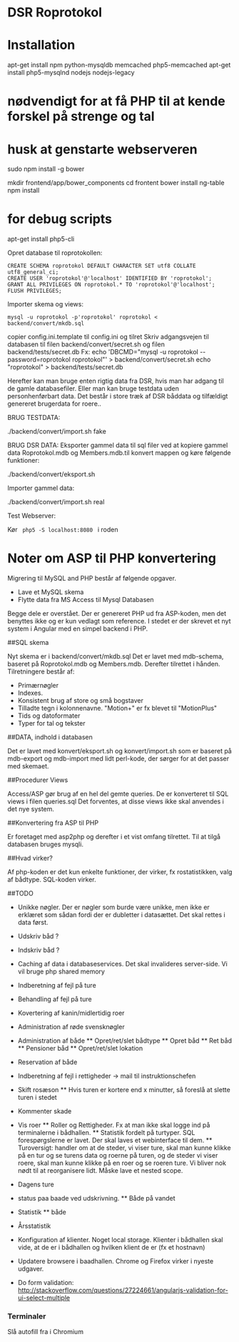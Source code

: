 # DSR Roprotokol

# Installation

apt-get install npm python-mysqldb memcached php5-memcached
apt-get install php5-mysqlnd nodejs nodejs-legacy
  # nødvendigt for at få PHP til at kende forskel på strenge og tal
  # husk at genstarte webserveren

sudo npm install -g bower


mkdir frontend/app/bower_components
cd frontent
bower install ng-table
npm install

# for debug scripts
apt-get install php5-cli

Opret database til roprotokollen:

    CREATE SCHEMA roprotokol DEFAULT CHARACTER SET utf8 COLLATE utf8_general_ci;
    CREATE USER 'roprotokol'@'localhost' IDENTIFIED BY 'roprotokol';
    GRANT ALL PRIVILEGES ON roprotokol.* TO 'roprotokol'@'localhost';
    FLUSH PRIVILEGES;

Importer skema og views:

    mysql -u roprotokol -p'roprotokol' roprotokol < backend/convert/mkdb.sql

  copier config.ini.template til config.ini og tilret
Skriv adgangsvejen til databasen til filen backend/convert/secret.sh og filen backend/tests/secret.db
Fx:
  echo 'DBCMD="mysql -u roprotokol --password=roprotokol roprotokol"' >  backend/convert/secret.sh
  echo "roprotokol" > backend/tests/secret.db


Herefter kan man bruge enten rigtig data fra DSR, hvis man har adgang til de gamle databasefiler. Eller man kan bruge testdata uden personhenførbart data. Det består i store træk af DSR båddata og tilfældigt genereret brugerdata for roere..


BRUG TESTDATA:

./backend/convert/import.sh fake


BRUG DSR DATA:
Eksporter gammel data til sql filer ved at kopiere gammel data Roprotokol.mdb og Members.mdb.til konvert mappen og køre følgende funktioner:

   ./backend/convert/eksport.sh

Importer gammel data:

   ./backend/convert/import.sh real

Test Webserver:

Kør
<code>
   php5 -S localhost:8080
</code>
i roden


# Noter om ASP til PHP konvertering

Migrering til MySQL and PHP består af følgende opgaver.

* Lave et MySQL skema
* Flytte data fra MS Access til Mysql Databasen

Begge dele er overstået.
Der er genereret PHP ud fra ASP-koden, men det benyttes ikke og er kun vedlagt som reference. I stedet er der skrevet et nyt system i Angular med en simpel backend i PHP. 

##SQL skema

Nyt skema er i backend/convert/mkdb.sql
Det er lavet med mdb-schema, baseret på Roprotokol.mdb og Members.mdb. Derefter tilrettet i hånden. Tilretningere består af:

* Primærnøgler 
* Indexes. 
* Konsistent brug af store og små bogstaver
* Tilladte tegn i kolonnenavne. "Motion+" er fx blevet til "MotionPlus"	     	  
* Tids og datoformater
* Typer for tal og tekster


##DATA, indhold i databasen

Det er lavet med konvert/eksport.sh og konvert/import.sh som er baseret på mdb-export og mdb-import med lidt perl-kode, der sørger for at det passer med skemaet.

##Procedurer Views

Access/ASP gør brug af en hel del gemte queries. De er konverteret til SQL views i filen queries.sql
Det forventes, at disse views ikke skal anvendes i det nye system.

##Konvertering fra ASP til PHP

Er foretaget med asp2php og derefter i et vist omfang tilrettet.
Til at tilgå databasen bruges mysqli.

##Hvad virker?

Af php-koden er det kun enkelte funktioner, der virker, fx rostatistikken, valg af bådtype.
SQL-koden virker.

##TODO

* Unikke nøgler. Der er nøgler som burde være unikke, men ikke er erklæret som sådan fordi der er dubletter i datasættet. Det skal rettes i data først.

* Udskriv båd ?
* Indskriv båd ?

* Caching af data i databaseservices. Det skal invalideres server-side. Vi vil bruge php shared memory

* Indberetning af fejl på ture
* Behandling af fejl på ture
* Kovertering af kanin/midlertidig roer
* Administration af røde svensknøgler

* Administration af både
  ** Opret/ret/slet bådtype
  ** Opret båd
  ** Ret båd
  ** Pensioner båd
  ** Opret/ret/slet lokation

* Reservation af både
* Indberetning af fejl i rettigheder -> mail til instruktionschefen
* Skift rosæson
** Hvis turen er kortere end x minutter, så foreslå at slette turen i stedet
* Kommenter skade
* Vis roer
** Roller og Rettigheder. Fx at man ikke skal logge ind på terminalerne i bådhallen.
** Statistik fordelt på turtyper.
   SQL forespørgslerne er lavet. Der skal laves et webinterface til dem.
** Turoversigt: handler om at de steder, vi viser ture, skal man kunne
  klikke på en tur og se turens data og roerne på turen, og de steder vi
  viser roere, skal man kunne klikke på en roer og se roeren ture.
  Vi bliver nok nødt til at reorganisere lidt. Måske lave et nested scope.
* Dagens ture
* status paa baade ved udskrivning.
** Både på vandet
* Statistik
	** både
* Årsstatistik
* Konfiguration af klienter. Noget local storage. Klienter i bådhallen skal vide, at de er i bådhallen og hvilken klient de er (fx et hostnavn)
* Updatere browsere i baadhallen. Chrome og Firefox virker i nyeste udgaver.
* Do form validation: http://stackoverflow.com/questions/27224661/angularjs-validation-for-ui-select-multiple

### Terminaler

Slå autofill fra i Chromium
